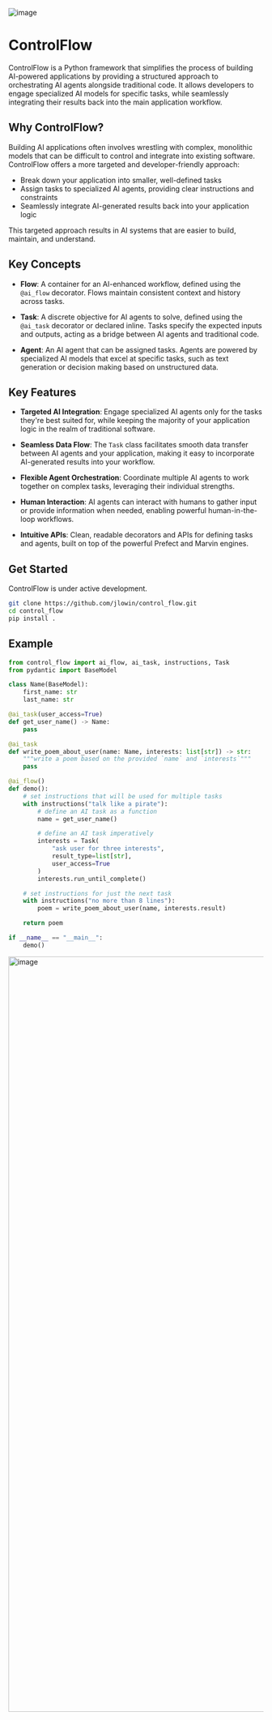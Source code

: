 ![image](https://github.com/jlowin/control_flow/assets/153965/c2a8a2f0-8777-49a6-a79b-a0e101bd4a04)

# ControlFlow

ControlFlow is a Python framework that simplifies the process of building AI-powered applications by providing a structured approach to orchestrating AI agents alongside traditional code. It allows developers to engage specialized AI models for specific tasks, while seamlessly integrating their results back into the main application workflow.

## Why ControlFlow?

Building AI applications often involves wrestling with complex, monolithic models that can be difficult to control and integrate into existing software. ControlFlow offers a more targeted and developer-friendly approach:

- Break down your application into smaller, well-defined tasks
- Assign tasks to specialized AI agents, providing clear instructions and constraints
- Seamlessly integrate AI-generated results back into your application logic

This targeted approach results in AI systems that are easier to build, maintain, and understand.

## Key Concepts

- **Flow**: A container for an AI-enhanced workflow, defined using the `@ai_flow` decorator. Flows maintain consistent context and history across tasks.

- **Task**: A discrete objective for AI agents to solve, defined using the `@ai_task` decorator or declared inline. Tasks specify the expected inputs and outputs, acting as a bridge between AI agents and traditional code.

- **Agent**: An AI agent that can be assigned tasks. Agents are powered by specialized AI models that excel at specific tasks, such as text generation or decision making based on unstructured data.

## Key Features

- **Targeted AI Integration**: Engage specialized AI agents only for the tasks they're best suited for, while keeping the majority of your application logic in the realm of traditional software.

- **Seamless Data Flow**: The `Task` class facilitates smooth data transfer between AI agents and your application, making it easy to incorporate AI-generated results into your workflow.

- **Flexible Agent Orchestration**: Coordinate multiple AI agents to work together on complex tasks, leveraging their individual strengths.

- **Human Interaction**: AI agents can interact with humans to gather input or provide information when needed, enabling powerful human-in-the-loop workflows.

- **Intuitive APIs**: Clean, readable decorators and APIs for defining tasks and agents, built on top of the powerful Prefect and Marvin engines.

## Get Started

ControlFlow is under active development.

```bash
git clone https://github.com/jlowin/control_flow.git
cd control_flow
pip install .
```

## Example

```python
from control_flow import ai_flow, ai_task, instructions, Task
from pydantic import BaseModel

class Name(BaseModel):
    first_name: str
    last_name: str

@ai_task(user_access=True)
def get_user_name() -> Name:
    pass

@ai_task
def write_poem_about_user(name: Name, interests: list[str]) -> str:
    """write a poem based on the provided `name` and `interests`"""
    pass

@ai_flow()
def demo():
    # set instructions that will be used for multiple tasks
    with instructions("talk like a pirate"):
        # define an AI task as a function
        name = get_user_name()

        # define an AI task imperatively
        interests = Task(
            "ask user for three interests",
            result_type=list[str],
            user_access=True
        )
        interests.run_until_complete()

    # set instructions for just the next task
    with instructions("no more than 8 lines"):
        poem = write_poem_about_user(name, interests.result)

    return poem

if __name__ == "__main__":
    demo()
```




<img width="1491" alt="image" src="https://github.com/jlowin/control_flow/assets/153965/43b7278b-7bcf-4d65-b219-c3a20f62a179">
